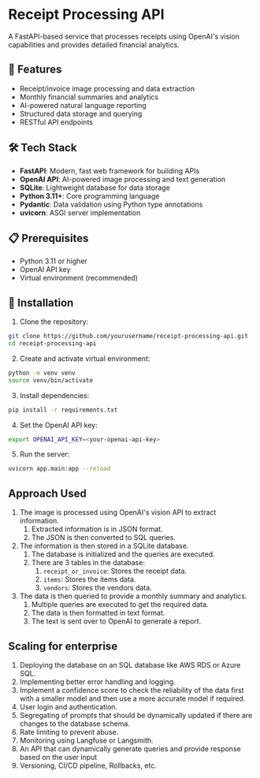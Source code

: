 # Receipt Processing API

A FastAPI-based service that processes receipts using OpenAI's vision capabilities and provides detailed financial analytics.

## 🚀 Features

- Receipt/invoice image processing and data extraction
- Monthly financial summaries and analytics
- AI-powered natural language reporting
- Structured data storage and querying
- RESTful API endpoints

## 🛠️ Tech Stack

- **FastAPI**: Modern, fast web framework for building APIs
- **OpenAI API**: AI-powered image processing and text generation
- **SQLite**: Lightweight database for data storage
- **Python 3.11+**: Core programming language
- **Pydantic**: Data validation using Python type annotations
- **uvicorn**: ASGI server implementation

## 📋 Prerequisites

- Python 3.11 or higher
- OpenAI API key
- Virtual environment (recommended)

## 🔧 Installation

1. Clone the repository:
```bash
git clone https://github.com/yourusername/receipt-processing-api.git
cd receipt-processing-api
```

2. Create and activate virtual environment:
```bash
python -m venv venv
source venv/bin/activate
```

3. Install dependencies:
```bash
pip install -r requirements.txt
```

4. Set the OpenAI API key:
```bash
export OPENAI_API_KEY=<your-openai-api-key>
```

5. Run the server:
```bash
uvicorn app.main:app --reload
```

## Approach Used

1. The image is processed using OpenAI's vision API to extract information.
    1. Extracted information is in JSON format.
    2. The JSON is then converted to SQL queries.
2. The information is then stored in a SQLite database.
    1. The database is initialized and the queries are executed.
    2. There are 3 tables in the database:
        1. `receipt_or_invoice`: Stores the receipt data.
        2. `items`: Stores the items data.
        3. `vendors`: Stores the vendors data.
3. The data is then queried to provide a monthly summary and analytics. 
    1. Multiple queries are executed to get the required data.
    2. The data is then formatted in text format.
    3. The text is sent over to OpenAI to generate a report.


## Scaling for enterprise

1. Deploying the database on an SQL database like AWS RDS or Azure SQL.
2. Implementing better error handling and logging.
3. Implement a confidence score to check the reliability of the data first with a smaller model and then use a more accurate model if required.
4. User login and authentication.
5. Segregating of prompts that should be dynamically updated if there are changes to the database schema. 
6. Rate limiting to prevent abuse.
7. Monitoring using Langfuse or Langsmith. 
8. An API that can dynamically generate queries and provide response based on the user input
9. Versioning, CI/CD pipeline, Rollbacks, etc.
